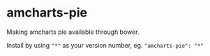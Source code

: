 # amcharts-pie
Making amcharts pie available through bower.

Install by using `"*"` as your version number, eg. `"amcharts-pie": "*"`

